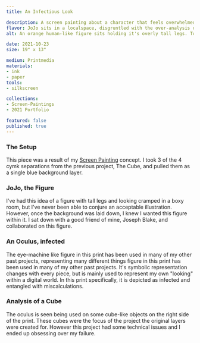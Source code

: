 ```yaml
---
title: An Infectious Look

description: A screen painting about a character that feels overwhelmed because of an over-analysis of a personal object within a virtual world. What's the difference between this and the front matter description.
flavor: JoJo sits in a localspace, disgruntled with the over-analysis of his own work. His oculus is shown in a state of infection, with green discoloration and exposed internal mappings.
alt: An orange human-like figure sits holding it's overly tall legs. To it's right is a machine-eye looking figure that is tinted green and has intricate details around it.

date: 2021-10-23
size: 19" x 13"

medium: Printmedia
materials:
- ink
- paper
tools:
- silkscreen

collections:
- Screen-Paintings
- 2021 Portfolio

featured: false
published: true
---
```


### The Setup
This piece was a result of my [Screen Painting](/artwork/collections/Screen%20Paintings) concept.
I took 3 of the 4 cymk separations from the previous project, The Cube, and pulled them as a single blue background layer.

### JoJo, the Figure
I've had this idea of a figure with tall legs and looking cramped in a boxy room, but I've never been able to conjure an acceptable illustration.
However, once the background was laid down, I knew I wanted this figure within it.
I sat down with a good friend of mine, Joseph Blake, and collaborated on this figure.

### An Oculus, infected
The eye-machine like figure in this print has been used in many of my other past projects, representing many different things figure in this print has been used in many of my other past projects.
It's symbolic representation changes with every piece, but is mainly used to represent my own "looking" within a digital world.
In this print specifically, it is depicted as infected and entangled with miscalculations.

### Analysis of a Cube
The oculus is seen being used on some cube-like objects on the right side of the print.
These cubes were the focus of the project the original layers were created for.
However this project had some technical issues and I ended up obsessing over my failure.
